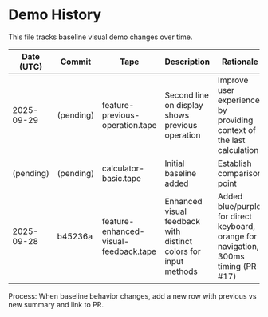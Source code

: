 # Demo History

This file tracks baseline visual demo changes over time.

| Date (UTC) | Commit | Tape | Description | Rationale |
|-----------|--------|------|-------------|-----------|
| 2025-09-29 | (pending) | feature-previous-operation.tape | Second line on display shows previous operation | Improve user experience by providing context of the last calculation |
| (pending) | (pending) | calculator-basic.tape | Initial baseline added | Establish comparison point |
| 2025-09-28 | b45236a | feature-enhanced-visual-feedback.tape | Enhanced visual feedback with distinct colors for input methods | Added blue/purple for direct keyboard, orange for navigation, 300ms timing (PR #17) |

Process: When baseline behavior changes, add a new row with previous vs new summary and link to PR.
